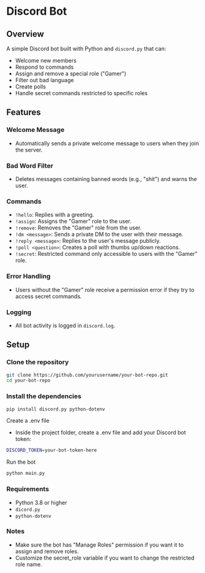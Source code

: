 # Discord Bot

## Overview

A simple Discord bot built with Python and `discord.py` that can:

- Welcome new members
- Respond to commands
- Assign and remove a special role ("Gamer")
- Filter out bad language
- Create polls
- Handle secret commands restricted to specific roles

## Features

### Welcome Message
- Automatically sends a private welcome message to users when they join the server.

### Bad Word Filter
- Deletes messages containing banned words (e.g., "shit") and warns the user.

### Commands
- `!hello`: Replies with a greeting.
- `!assign`: Assigns the "Gamer" role to the user.
- `!remove`: Removes the "Gamer" role from the user.
- `!dm <message>`: Sends a private DM to the user with their message.
- `!reply <message>`: Replies to the user's message publicly.
- `!poll <question>`: Creates a poll with thumbs up/down reactions.
- `!secret`: Restricted command only accessible to users with the "Gamer" role.

### Error Handling
- Users without the "Gamer" role receive a permission error if they try to access secret commands.

### Logging
- All bot activity is logged in `discord.log`.

## Setup

### Clone the repository
```bash
git clone https://github.com/yourusername/your-bot-repo.git
cd your-bot-repo
```

### Install the dependencies

```bash
pip install discord.py python-dotenv
```
Create a .env file
- Inside the project folder, create a .env file and add your Discord bot token:

```bash
DISCORD_TOKEN=your-bot-token-here
```

Run the bot
```bash
python main.py
```

### Requirements
- Python 3.8 or higher
- `dicord.py`
- `python-dotenv`

### Notes
- Make sure the bot has "Manage Roles" permission if you want it to assign and remove roles.
- Customize the secret_role variable if you want to change the restricted role name.